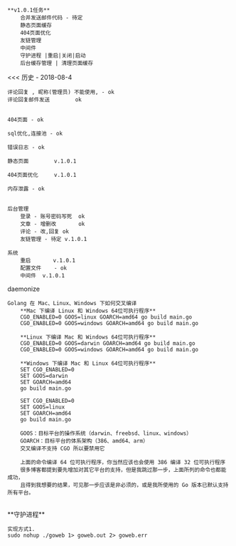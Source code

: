     **v1.0.1任务**
        合并发送邮件代码 - 待定
        静态页面缓存
        404页面优化
        友链管理
        中间件
        守护进程 |重启|关闭|启动
        后台缓存管理 | 清理页面缓存



<<< 历史 - 2018-08-4

    评论回复 , 昵称(管理员) 不能使用, - ok
    评论回复邮件发送        ok
    
    
    404页面 - ok
    
    sql优化,连接池 - ok
    
    错误日志 - ok
    
    静态页面        v.1.0.1
    
    404页面优化     v.1.0.1
    
    内存泄露 - ok


    后台管理
        登录 - 账号密码写死  ok
        文章 - 增删改       ok
        评论 - 改,回复 ok
        友链管理 - 待定 v.1.0.1
    
    系统
        重启       v.1.0.1
        配置文件    - ok
        中间件  v.1.0.1

    
    

daemonize

    Golang 在 Mac、Linux、Windows 下如何交叉编译
        **Mac 下编译 Linux 和 Windows 64位可执行程序**
        CGO_ENABLED=0 GOOS=linux GOARCH=amd64 go build main.go
        CGO_ENABLED=0 GOOS=windows GOARCH=amd64 go build main.go
        
        **Linux 下编译 Mac 和 Windows 64位可执行程序**
        CGO_ENABLED=0 GOOS=darwin GOARCH=amd64 go build main.go
        CGO_ENABLED=0 GOOS=windows GOARCH=amd64 go build main.go

        **Windows 下编译 Mac 和 Linux 64位可执行程序**
        SET CGO_ENABLED=0
        SET GOOS=darwin
        SET GOARCH=amd64
        go build main.go
        
        SET CGO_ENABLED=0
        SET GOOS=linux
        SET GOARCH=amd64
        go build main.go
        
        GOOS：目标平台的操作系统（darwin、freebsd、linux、windows） 
        GOARCH：目标平台的体系架构（386、amd64、arm） 
        交叉编译不支持 CGO 所以要禁用它
        
        上面的命令编译 64 位可执行程序，你当然应该也会使用 386 编译 32 位可执行程序 
        很多博客都提到要先增加对其它平台的支持，但是我跳过那一步，上面所列的命令也都能成功，
        且得到我想要的结果，可见那一步应该是非必须的，或是我所使用的 Go 版本已默认支持所有平台。




<br>
**守护进程**
    
    实现方式1.
    sudo nohup ./goweb 1> goweb.out 2> goweb.err




